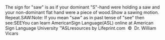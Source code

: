 The sign for "saw" is as if your dominant "S"-hand were 
			holding a saw and your non-dominant flat hand were a piece of wood.Show a sawing motion. Repeat.SAW:Note: If you mean "saw" as in past tense of "see" then see:SEEYou can learn 
		AmericanSign 
		Language(ASL) online at American Sign Language University ™ASLresources by Lifeprint.com  ©  Dr. William Vicars